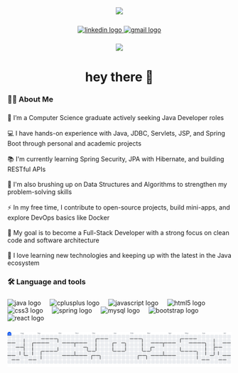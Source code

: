 <div align="center">
  <img height="150" src="https://static.wixstatic.com/media/fd789c_7a2a20b1402a4a089b60e3912ef62a31~mv2.gif"  />
</div>

###

<div align="center">
  <a href="https://www.linkedin.com/in/yashkumar-chordiya-636660234/" target="_blank">
    <img src="https://img.shields.io/static/v1?message=LinkedIn&logo=linkedin&label=&color=0077B5&logoColor=white&labelColor=&style=for-the-badge" height="25" alt="linkedin logo"  />
  </a>
  <a href="chordiyayash61@gamil.com" target="_blank">
    <img src="https://img.shields.io/static/v1?message=Gmail&logo=gmail&label=&color=D14836&logoColor=white&labelColor=&style=for-the-badge" height="25" alt="gmail logo"  />
  </a>
</div>

###

<div align="center">
  <img src="https://visitor-badge.laobi.icu/badge?page_id=yashchordiya.yashchordiya&"  />
</div>

###

<h1 align="center">hey there 👋</h1>

###

<h3 align="left">👩‍💻  About Me</h3>

###

<p align="left">🔭 I’m a Computer Science graduate actively seeking Java Developer roles<br><br>💻 I have hands-on experience with Java, JDBC, Servlets, JSP, and Spring Boot through personal and academic projects<br><br>📚 I'm currently learning Spring Security, JPA with Hibernate, and building RESTful APIs<br><br>🧠 I'm also brushing up on Data Structures and Algorithms to strengthen my problem-solving skills<br><br>⚡ In my free time, I contribute to open-source projects, build mini-apps, and explore DevOps basics like Docker<br><br>🎯 My goal is to become a Full-Stack Developer with a strong focus on clean code and software architecture<br><br>🌱 I love learning new technologies and keeping up with the latest in the Java ecosystem</p>

###

<h3 align="left">🛠 Language and tools</h3>

###

<div align="left">
  <img src="https://cdn.jsdelivr.net/gh/devicons/devicon/icons/java/java-original.svg" height="40" alt="java logo"  />
  <img width="12" />
  <img src="https://cdn.jsdelivr.net/gh/devicons/devicon/icons/cplusplus/cplusplus-original.svg" height="40" alt="cplusplus logo"  />
  <img width="12" />
  <img src="https://cdn.jsdelivr.net/gh/devicons/devicon/icons/javascript/javascript-original.svg" height="40" alt="javascript logo"  />
  <img width="12" />
  <img src="https://cdn.jsdelivr.net/gh/devicons/devicon/icons/html5/html5-original.svg" height="40" alt="html5 logo"  />
  <img width="12" />
  <img src="https://cdn.jsdelivr.net/gh/devicons/devicon/icons/css3/css3-original.svg" height="40" alt="css3 logo"  />
  <img width="12" />
  <img src="https://cdn.jsdelivr.net/gh/devicons/devicon/icons/spring/spring-original.svg" height="40" alt="spring logo"  />
  <img width="12" />
  <img src="https://cdn.jsdelivr.net/gh/devicons/devicon/icons/mysql/mysql-original.svg" height="40" alt="mysql logo"  />
  <img width="12" />
  <img src="https://cdn.jsdelivr.net/gh/devicons/devicon/icons/bootstrap/bootstrap-original.svg" height="40" alt="bootstrap logo"  />
  <img width="12" />
  <img src="https://cdn.jsdelivr.net/gh/devicons/devicon/icons/react/react-original.svg" height="40" alt="react logo"  />
</div>

###

<picture>
  <source media="(prefers-color-scheme: dark)" srcset="https://raw.githubusercontent.com/yashchordiya/yashchordiya/output/pacman-contribution-graph-dark.svg">
  <source media="(prefers-color-scheme: light)" srcset="https://raw.githubusercontent.com/yashchordiya/yashchordiya/output/pacman-contribution-graph.svg">
  <img alt="pacman contribution graph" src="https://raw.githubusercontent.com/yashchordiya/yashchordiya/output/pacman-contribution-graph.svg">
</picture>

###

